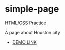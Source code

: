 # simple-page
HTML/CSS  Practice

A page about Houston city

- [DEMO LINK](https://den-bulaev.github.io/simple-page/)
